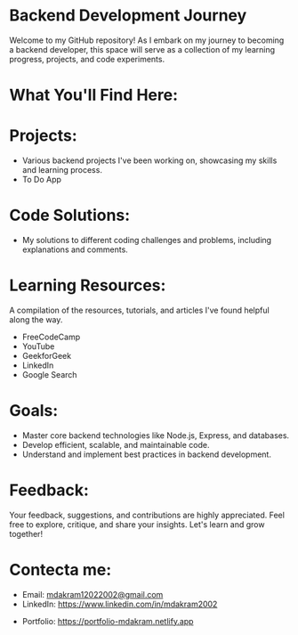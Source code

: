 # Backend Development Journey

Welcome to my GitHub repository! As I embark on my journey to becoming a backend developer, this space will serve as a collection of my learning progress, projects, and code experiments.

# What You'll Find Here:
# Projects: 
- Various backend projects I've been working on, showcasing my skills and learning process.
- To Do App
# Code Solutions: 
- My solutions to different coding challenges and problems, including explanations and comments.

# Learning Resources: 
A compilation of the resources, tutorials, and articles I've found helpful along the way.
- FreeCodeCamp
- YouTube
- GeekforGeek
- LinkedIn
- Google Search

# Goals:
- Master core backend technologies like Node.js, Express, and databases.
- Develop efficient, scalable, and maintainable code.
- Understand and implement best practices in backend development.

# Feedback:
Your feedback, suggestions, and contributions are highly appreciated. Feel free to explore, critique, and share your insights. Let's learn and grow together!

# Contecta me:
- Email: mdakram12022002@gmail.com
- LinkedIn: https://www.linkedin.com/in/mdakram2002
+ Portfolio: https://portfolio-mdakram.netlify.app
